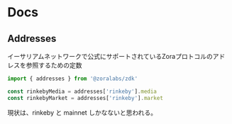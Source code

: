 # Docs

## Addresses

イーサリアムネットワークで公式にサポートされているZoraプロトコルのアドレスを参照するための定数

```ts
import { addresses } from '@zoralabs/zdk'

const rinkebyMedia = addresses['rinkeby'].media
const rinkebyMarket = addresses['rinkeby'].market
```

現状は、rinkeby と mainnet しかなないと思われる。
